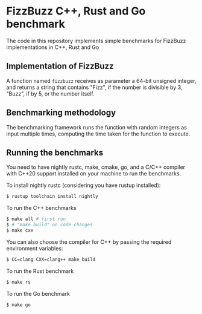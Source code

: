 # FizzBuzz C++, Rust and Go benchmark

The code in this repository implements simple benchmarks for FizzBuzz implementations in C++, Rust and Go

## Implementation of FizzBuzz

A function named `fizzbuzz` receives as parameter a 64-bit unsigned integer, and returns a string that contains "Fizz", if the number is divisible by 3, "Buzz", if by 5, or the number itself.

## Benchmarking methodology

The benchmarking framework runs the function with random integers as input multiple times, computing the time taken for the function to execute.

## Running the benchmarks

You need to have nightly rustc, make, cmake, go, and a C/C++ compiler with C++20 support installed on your machine to run the benchmarks.

To install nightly rustc (considering you have rustup installed):

```bash
$ rustup toolchain install nightly
```

To run the C++ benchmarks

```bash
$ make all # first run
$ # "make build" on code changes
$ make cxx
```

You can also choose the compiler for C++ by passing the required environment variables:

```bash
$ CC=clang CXX=clang++ make build
```

To run the Rust benchmark

```bash
$ make rs
```

To run the Go benchmark

```bash
$ make go
```
